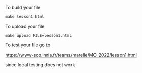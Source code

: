 

To build your file

```
make lesson1.html
```

To upload your file

```
make upload FILE=lesson1.html
```

To test your file go to

https://www-sop.inria.fr/teams/marelle/MC-2022/lesson1.html

since local testing does not work
